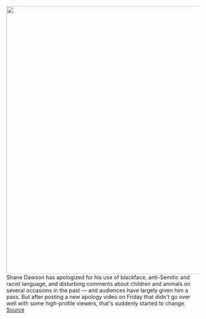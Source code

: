 <img src='https://cdn.vox-cdn.com/thumbor/vnv5qU5UkO0y0BYDVk4RJab0LGA=/0x0:1696x872/1200x800/filters:focal(715x327:985x597)/cdn.vox-cdn.com/uploads/chorus_image/image/67009911/Screen_Shot_2020_07_02_at_9.36.27_AM.0.png' width='700px' /><br/>
Shane Dawson has apologized for his use of blackface, anti-Semitic and racist language, and disturbing comments about children and animals on several occasions in the past — and audiences have largely given him a pass. But after posting a new apology video on Friday that didn't go over well with some high-profile viewers, that's suddenly started to change.
<a href='https://www.theverge.com/2020/7/2/21306858/shane-dawson-jenna-marbles-youtube-blackface-racism-content'> Source <a/>